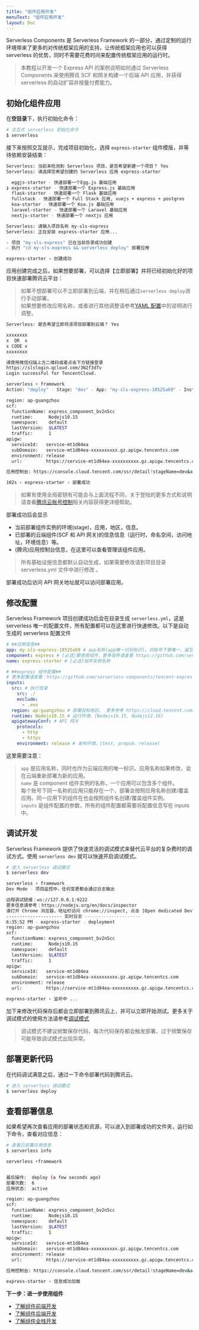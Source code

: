```yaml
---
title: "组件应用开发"
menuText: "组件应用开发"
layout: Doc
---
```


Serverless Components 是 Serverless Framework 的一部分，通过定制的运行环境带来了更多的对传统框架应用的支持，让传统框架应用也可以获得 serverless 的优势，同时不需要花费时间来配置传统框架应用的运行时。

> 本教程以开发一个 Express API 的案例说明如何通过 Serverless Components 来使用腾讯 SCF 和网关构建一个后端 API 应用，并获得 serverless 的自动扩容并按量付费能力。

## 初始化组件应用

在**空目录**下，执行初始化命令：

```sh
# 交互式 serverless 初始化命令
$ serverless
```

接下来按照交互提示，完成项目初始化，选择 `express-starter` 组件模版，并等待依赖安装结束：

```sh
Serverless: 当前未检测到 Serverless 项目，是否希望新建一个项目？ Yes
Serverless: 请选择您希望创建的 Serverless 应用 express-starter

  eggjs-starter - 快速部署一个Egg.js 基础应用
❯ express-starter - 快速部署一个 Express.js 基础应用
  flask-starter - 快速部署一个 Flask 基础应用
  fullstack - 快速部署一个 Full Stack 应用, vuejs + express + postgres
  koa-starter - 快速部署一个 Koa.js 基础应用
  laravel-starter - 快速部署一个 Laravel 基础应用
  nextjs-starter - 快速部署一个 nextjs 应用

Serverless: 请输入项目名称 my-sls-express
Serverless: 正在安装 express-starter 应用...

- 项目 "my-sls-express" 已在当前目录成功创建
- 执行 "cd my-sls-express && serverless deploy" 部署应用

express-starter › 创建成功
```

应用创建完成之后，如果想要部署，可以选择【立即部署】并将已经初始化好的项目快速部署腾讯云平台：

> 如果不想部署可以不立即部署到云端，并在稍后通过`serverless deploy`进行手动部署。  
> 如果想要修改应用名称，或者进行其他调整请参考[YAML 配置](../basic/yaml)中的说明进行调整。

```sh
Serverless: 是否希望立即将该项目部署到云端？ Yes

xxxxxxxx
x  QR  x
x CODE x
xxxxxxxx

请使用微信扫描上方二维码或者点击下方链接登录
https://slslogin.qcloud.com/3N2f3dTv
Login successful for TencentCloud.

serverless ⚡ framework
Action: "deploy" - Stage: "dev" - App: "my-sls-express-18525a69" - Instance: "express-starter"

region: ap-guangzhou
scf:
  functionName: express_component_bv2n5cc
  runtime:      Nodejs10.15
  namespace:    default
  lastVersion:  $LATEST
  traffic:      1
apigw:
  serviceId:   service-mt1d84ea
  subDomain:   service-mt1d84ea-xxxxxxxxxx.gz.apigw.tencentcs.com
  environment: release
  url:         https://service-mt1d84ea-xxxxxxxxxx.gz.apigw.tencentcs.com/release/

应用控制台: https://console.cloud.tencent.com/ssr/detail?stageName=dev&appName=my-sls-express-xxxxxxxx&instanceName=express-starter&stageList=dev

102s › express-starter › 部署成功
```

> 如果有使用全局密钥有可能会与上面流程不同，关于登陆的更多方式和说明请查看[腾讯云账号控制](../basic/tencent-account.md)相关内容获得更详细帮助。

部署成功后会显示

- 当前部署组件实例的环境(stage)，应用，地区，信息。
- 已部署的云端组件(SCF 和 API 网关)的信息信息（运行时，命名空间，访问地址，环境信息）等。
- (腾讯)应用控制台信息，在这里可以查看管理该组件应用。

> 所有基础设施信息都默认自动生成，如果需要修改请到项目目录 serverless.yml 文件中进行修改 。

部署成功后访问 API 网关地址就可以访问部署应用。

<!-- TODO：添加网页截图 -->

## 修改配置

Serverless Framework 项目创建成功后会在目录生成 `serverless.yml`，这是 serverless 唯一的配置文件，所有配置都可以在这里进行快速修改。以下是自动生成的 serverless 配置文件

```yml
# ##应用信息##
app: my-sls-express-18525a69 # app名称(app唯一识别标识)。同账号下需唯一，留空则继承组件实例名称
component: express # [必选]要使用组件，更多组件请查看 https://github.com/serverless-components
name: express-starter # [必选]组件实例名称

# ##express 组件配置##
# 更多配置请查看：https://github.com/serverless-components/tencent-express/blob/master/docs/configure.md
inputs:
  src: # 执行目录
    src: ./
    exclude:
      - .env
  region: ap-guangzhou # 部署目标地区。 更多参考 https://cloud.tencent.com/document/api/583/17238#.E5.9C.B0.E5.9F.9F.E5.88.97.E8.A1.A8
  runtime: Nodejs10.15 # 运行环境。[Nodejs10.15, Nodejs12.16]
  apigatewayConf: # API 网关
    protocols:
      - http
      - https
    environment: release # 发布环境。[test, prepub，release]
```

这里需要注意：

> `app` 是应用名称，同时也作为云端应用的唯一标识。应用名称如果修改，会在云端重新部署为新的应用。  
> `name` 是 component 组件实例的名称，一个应用可以包含多个组件。  
> 每个账号下同一名称的应用只能存在一个，部署会按照应用名称创建/覆盖应用。同一应用下的组件在也会按照组件名创建/覆盖组件实例。  
> `inputs` 是组件配置的参数，所有的组件配置都需要将配置信息写在 inputs 中。

## 调试开发

Serverless Framework 提供了快速灵活的调试模式来替代云平台的复杂费时的调试方式。使用 `serverless dev` 就可以快速开启调试模式。

```sh
# 进入 serverless 调试模式
$ serverless dev

serverless ⚡ framework
Dev Mode - 项目监控中，任何变更都会通过日志输出

远程调试链接：ws://127.0.0.1:9222
更多信息请参考：https://nodejs.org/en/docs/inspector
请打开 Chrome 浏览器，地址栏访问 chrome://inspect, 点击 [Open dedicated DevTools for Node] 开始调试代码
--------------------- 实时日志 ---------------------
6:35:52 PM - express-starter - deployment
region: ap-guangzhou
scf:
  functionName: express_component_bv2n5cc
  runtime:      Nodejs10.15
  namespace:    default
  lastVersion:  $LATEST
  traffic:      1
apigw:
  serviceId:   service-mt1d84ea
  subDomain:   service-mt1d84ea-xxxxxxxxxx.gz.apigw.tencentcs.com
  environment: release
  url:         https://service-mt1d84ea-xxxxxxxxxx.gz.apigw.tencentcs.com/release/

express-starter › 监听中 ...
```

加下来修改代码保存后都会立即部署到腾讯云上，并可以立即开始测试。更多关于调试模式的使用方法请参考[调试模式](../basic/dev-mode.md)

> 调试模式不建议频繁保存代码，每次代码保存都会触发部署，过于频繁保存可能导致调试模式出现异常。

## 部署更新代码

在代码调试满意之后，通过一下命令部署代码到腾讯云。

```sh
# 进入 serverless 调试模式
$ serverless deploy
```

<!-- ## 使用 API  TODO: 添加Invoke 说明-->

## 查看部署信息

如果希望再次查看应用的部署状态和资源，可以进入到部署成功的文件夹，运行如下命令，查看对应信息：

```sh
# 查看已部署应用信息
$ serverless info

serverless ⚡framework


最后操作:  deploy (a few seconds ago)
部署次数:  6
应用状态:  active

region: ap-guangzhou
scf:
  functionName: express_component_bv2n5cc
  runtime:      Nodejs10.15
  namespace:    default
  lastVersion:  $LATEST
  traffic:      1
apigw:
  serviceId:   service-mt1d84ea
  subDomain:   service-mt1d84ea-xxxxxxxxxx.gz.apigw.tencentcs.com
  environment: release
  url:         https://service-mt1d84ea-xxxxxxxxxx.gz.apigw.tencentcs.com/release/

应用控制台: https://console.cloud.tencent.com/ssr/detail?stageName=dev&appName=my-sls-express-xxxxxxxx&instanceName=express-starter&stageList=dev

express-starter › 信息成功加载
```

**下一步：进一步使用组件**

- [了解组件前端开发](../components/frontend)
- [了解组件后端开发](../components/backend)
- [了解组件全栈开发](../components/fullstack)
